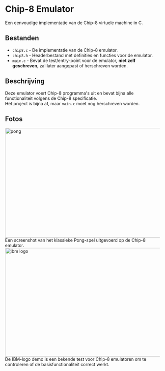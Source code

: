 # Chip-8 Emulator

Een eenvoudige implementatie van de Chip-8 virtuele machine in C.

## Bestanden

- `chip8.c` - De implementatie van de Chip-8 emulator.  
- `chip8.h` - Headerbestand met definities en functies voor de emulator.  
- `main.c` - Bevat de test/entry-point voor de emulator, **niet zelf geschreven**, zal later aangepast of herschreven worden.

## Beschrijving

Deze emulator voert Chip-8 programma's uit en bevat bijna alle functionaliteit volgens de Chip-8 specificatie.  
Het project is bijna af, maar `main.c` moet nog herschreven worden.

## Fotos
<img width="654" height="356" alt="pong" src="https://github.com/user-attachments/assets/4d84b724-8f6e-4e74-8025-a39b86611ca2" />
Een screenshot van het klassieke Pong-spel uitgevoerd op de Chip-8 emulator.

<img width="660" height="353" alt="ibm logo" src="https://github.com/user-attachments/assets/751ef615-74c4-4c65-917f-df297d22604f" />
De IBM-logo demo is een bekende test voor Chip-8 emulatoren om te controleren of de basisfunctionaliteit correct werkt.  
